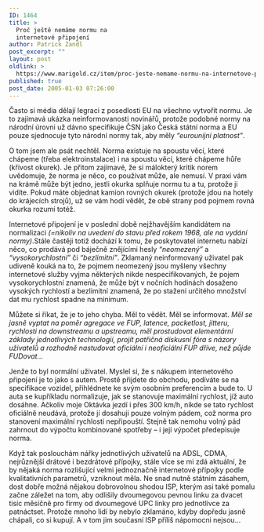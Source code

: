 ```yaml
---
ID: 1464
title: >
  Proč ještě nemáme normu na
  internetové připojení
author: Patrick Zandl
post_excerpt: ""
layout: post
oldlink: >
  https://www.marigold.cz/item/proc-jeste-nemame-normu-na-internetove-pripojeni
published: true
post_date: 2005-01-03 07:26:00
---
```

<p>Často si média dělají legraci z posedlosti EU na všechno vytvořit normu. Je to zajímavá ukázka neinformovanosti novinářů, protože podobné normy na národní úrovni už dávno specifikuje ČSN jako Česká státní norma a EU pouze sjednocuje tyto národní normy tak, aby měly <i>&#8220;eurounijní platnost&#8221;</i>.</p>


<p>O tom jsem ale psát nechtěl. Norma existuje na spoustu věcí, které chápeme (třeba elektroinstalace) i na spoustu věcí, které chápeme hůře (křivost okurek). Je přitom zajímavé, že si málokterý kritik norem uvědomuje, že norma je něco, co používat může, ale nemusí. V praxi vám na krámě může být jedno, jestli okurka splňuje normu tu a tu, protože ji vidíte. Pokud máte objednat kamion rovných okurek (protože jdou na hotely do krájecích strojů), už se vám hodí vědět, že obě strany pod pojmem rovná okurka rozumí totéž.</p>

<p>Internetové připojení je v poslední době nejžhavějším kandidátem na normalizaci <i>(=nikoliv na uvedení do stavu před rokem 1968, ale na vydání normy)</i>.Stále častěji totiž dochází k tomu, že poskytovatel internetu nabízí něco, co prodává pod báječně znějícími hesly <i>&#8220;neomezený&#8221;</i> a <i>&#8220;vysokorychlostní&#8221;</i> či <i>&#8220;bezlimitní&#8221;</i>. Zklamaný neinformovaný uživatel pak udiveně kouká na to, že pojmem neomezený jsou myšleny všechny internetové služby vyjma některých nikde nespecifikovaných, že pojem vysokorychlostní znamená, že může být v nočních hodinách dosaženo vysokých rychlostí a bezlimitní znamená, že po stažení určitého množství dat mu rychlost spadne na minimum. </p>

<p>Můžete si říkat, že je to jeho chyba. Měl to vědět. Měl se informovat. <i>Měl se jasně vyptat na poměr agregace ve FUP, latence, packetlost, jitteru, rychlosti na downstreamu a upstreamu, měl prostudovat elementární základy jednotlivých technologií, projít patřičná diskusní fóra s názory uživatelů a rozhodně nastudovat oficiální i neoficiální FUP dříve, než půjde FUDovat…</i></p>

<p>Jenže to byl normální uživatel. Myslel si, že s nákupem internetového připojení je to jako s autem. Prostě přijdete do obchodu, podíváte se na specifikace vozidel, přihlédnete ke svým osobním preferencím a bude to. U auta se kupříkladu normalizuje, jak se stanovuje maximální rychlost, jíž auto dosáhne. Ačkoliv moje Oktávka jezdí i přes 300 km/h, nikde se tato rychlost oficiálně neudává, protože jí dosahuji pouze volným pádem, což norma pro stanovení maximální rychlosti nepřipouští. Stejně tak nemohu volný pád zahrnout do výpočtu kombinované spotřeby – i její výpočet předepisuje norma.</p>

<p>Když tak poslouchám nářky jednotlivých uživatelů na ADSL, CDMA, nejrůznější drátové i bezdrátové přípojky, stále více se mi zdá aktuální, že by nějaká norma rozlišující velmi jednoznačně internetové přípojky podle kvalitativních parametrů, vzniknout měla. Ne snad nutně státním zásahem, dost dobře možná nějakou dobrovolnou shodou ISP, kterým asi také pomalu začne záležet na tom, aby odlišily dvoumegovou pevnou linku za dvacet tisíc měsíčně pro firmy od dvoumegové UPC linky pro jednotlivce za patnáctset. Protože mnoho lidí by nebylo zklamáno, kdyby dopředu jasně chápali, co si kupují. A v tom jim současní ISP příliš nápomocni nejsou…
</p>
